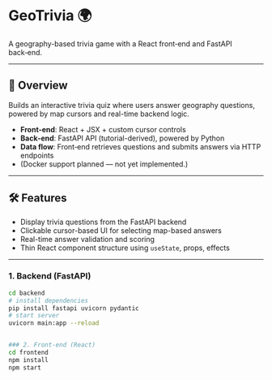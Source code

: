 # GeoTrivia 🌍

A geography-based trivia game with a React front‑end and FastAPI back‑end.

---

## 🚀 Overview
Builds an interactive trivia quiz where users answer geography questions, powered by map cursors and real-time backend logic.

- **Front‑end**: React + JSX + custom cursor controls  
- **Back‑end**: FastAPI API (tutorial-derived), powered by Python  
- **Data flow**: Front‑end retrieves questions and submits answers via HTTP endpoints  
- (Docker support planned — not yet implemented.)

---

## 🛠 Features
- Display trivia questions from the FastAPI backend
- Clickable cursor-based UI for selecting map-based answers
- Real-time answer validation and scoring
- Thin React component structure using `useState`, props, effects

---


### 1. Backend (FastAPI)
```bash
cd backend
# install dependencies
pip install fastapi uvicorn pydantic
# start server
uvicorn main:app --reload


### 2. Front-end (React)
cd frontend
npm install
npm start
